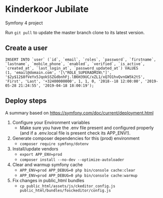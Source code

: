 # Kinderkoor Jubilate

Symfony 4 project

Run `git pull` to update the master branch clone to its latest version.

## Create a user

```
INSERT INTO `user` (`id`, `email`, `roles`, `password`, `firstname`, `lastname`, `mobile_phone`, `enabled`, `verified`, `is_active`, `created_at`, `last_login_at`, `password_updated_at`) VALUES
(1, 'email@domain.com', '[\"ROLE_SUPERADMIN\"]', '$2y$12$8fVeYx5JqokSSZGdbnhFj.lB6H39UC/xZL1/xQ7O1hvQvnGW5k2tS', 'First', 'Last', '+32400000000', 1, 1, 0, '2018--18 12:00:00', '2019-05-28 21:24:55', '2019-04-18 18:00:19');
```

## Deploy steps

A summary based on https://symfony.com/doc/current/deployment.html

1. Configure your Environment variables
   * Make sure you have the .env file present and configured properly (and if a .env.local file is present check its APP_ENV!).
1. Generate composer dependencies for this (prod) environment
   * `composer require symfony/dotenv`
1. Install/update vendors
   * `export APP_ENV=prod`
   * `composer install --no-dev --optimize-autoloader`
1. Clear and warmup symfony cache
   * `APP_ENV=prod APP_DEBUG=0 php bin/console cache:clear`
   * `APP_ENV=prod APP_DEBUG=0 php bin/console cache:warmup`
1. Fix changes in public_html bundles
   * `cp public_html/assets/js/ckeditor_config.js public_html/bundles/fosckeditor/config.js`
